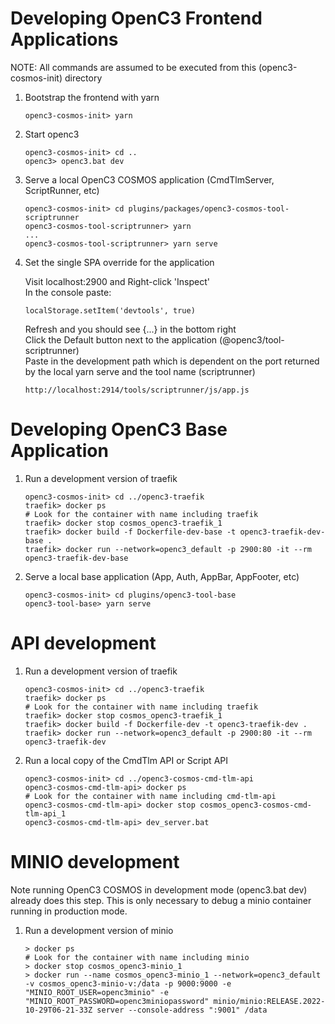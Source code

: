 # Developing OpenC3 Frontend Applications

NOTE: All commands are assumed to be executed from this (openc3-cosmos-init) directory

1.  Bootstrap the frontend with yarn

        openc3-cosmos-init> yarn

1.  Start openc3

        openc3-cosmos-init> cd ..
        openc3> openc3.bat dev

1.  Serve a local OpenC3 COSMOS application (CmdTlmServer, ScriptRunner, etc)

        openc3-cosmos-init> cd plugins/packages/openc3-cosmos-tool-scriptrunner
        openc3-cosmos-tool-scriptrunner> yarn
        ...
        openc3-cosmos-tool-scriptrunner> yarn serve

1.  Set the single SPA override for the application

    Visit localhost:2900 and Right-click 'Inspect'<br>
    In the console paste:

        localStorage.setItem('devtools', true)

    Refresh and you should see {...} in the bottom right<br>
    Click the Default button next to the application (@openc3/tool-scriptrunner)<br>
    Paste in the development path which is dependent on the port returned by the local yarn serve and the tool name (scriptrunner)

        http://localhost:2914/tools/scriptrunner/js/app.js

# Developing OpenC3 Base Application

1.  Run a development version of traefik

        openc3-cosmos-init> cd ../openc3-traefik
        traefik> docker ps
        # Look for the container with name including traefik
        traefik> docker stop cosmos_openc3-traefik_1
        traefik> docker build -f Dockerfile-dev-base -t openc3-traefik-dev-base .
        traefik> docker run --network=openc3_default -p 2900:80 -it --rm openc3-traefik-dev-base

1.  Serve a local base application (App, Auth, AppBar, AppFooter, etc)

        openc3-cosmos-init> cd plugins/openc3-tool-base
        openc3-tool-base> yarn serve

# API development

1.  Run a development version of traefik

        openc3-cosmos-init> cd ../openc3-traefik
        traefik> docker ps
        # Look for the container with name including traefik
        traefik> docker stop cosmos_openc3-traefik_1
        traefik> docker build -f Dockerfile-dev -t openc3-traefik-dev .
        traefik> docker run --network=openc3_default -p 2900:80 -it --rm openc3-traefik-dev

1.  Run a local copy of the CmdTlm API or Script API

        openc3-cosmos-init> cd ../openc3-cosmos-cmd-tlm-api
        openc3-cosmos-cmd-tlm-api> docker ps
        # Look for the container with name including cmd-tlm-api
        openc3-cosmos-cmd-tlm-api> docker stop cosmos_openc3-cosmos-cmd-tlm-api_1
        openc3-cosmos-cmd-tlm-api> dev_server.bat

# MINIO development

Note running OpenC3 COSMOS in development mode (openc3.bat dev) already does this step. This is only necessary to debug a minio container running in production mode.

1.  Run a development version of minio

        > docker ps
        # Look for the container with name including minio
        > docker stop cosmos_openc3-minio_1
        > docker run --name cosmos_openc3-minio_1 --network=openc3_default -v cosmos_openc3-minio-v:/data -p 9000:9000 -e "MINIO_ROOT_USER=openc3minio" -e "MINIO_ROOT_PASSWORD=openc3miniopassword" minio/minio:RELEASE.2022-10-29T06-21-33Z server --console-address ":9001" /data
